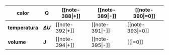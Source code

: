 | calor           | Q              | [[note-388\|+]] | [[note-389\|-]] | [[note-390\|=0]] |
| --------------- | -------------- | --------------- | --------------- | ---------------- |
| **temperatura** | **$\Delta U$** | [[note-392\|+]] | [[note-391\|-]] | [[note-393\|=0]] |
| **volume**      | **J**          | [[note-394\|+]] | [[note-395\|-]] | [[\|=0]]         |

